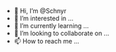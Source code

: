 - 👋 Hi, I’m @Schnyr
- 👀 I’m interested in ...
- 🌱 I’m currently learning ...
- 💞️ I’m looking to collaborate on ...
- 📫 How to reach me ...

<!---
Schnyr/Schnyr is a ✨ special ✨ repository because its `README.md` (this file) appears on your GitHub profile.
You can click the Preview link to take a look at your changes.
--->
